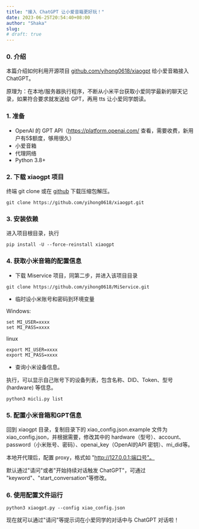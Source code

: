 ```yaml
---
title: "接入 ChatGPT 让小爱音箱更好玩！"
date: 2023-06-25T20:54:40+08:00
author: "Shaka"
slug: 
# draft: true
---
```


### 0. 介绍

本篇介绍如何利用开源项目 [github.com/yihong0618/xiaogpt](github.com/yihong0618/xiaogpt) 给小爱音箱接入 ChatGPT。

原理为：在本地/服务器执行程序，不断从小米平台获取小爱同学最新的聊天记录，如果符合要求就发送给 GPT，再用 tts 让小爱同学朗读。

### 1. 准备

- OpenAI 的 GPT API（https://platform.openai.com/ 查看，需要收费，新用户有5$额度，够用很久）
- 小爱音箱
- 代理网络
- Python 3.8+

### 2. 下载 xiaogpt 项目

终端 git clone 或在 [github](ttps://github.com/yihong0618/xiaogpt.git) 下载压缩包解压。

```
git clone https://github.com/yihong0618/xiaogpt.git
```

### 3. 安装依赖

进入项目根目录，执行

```
pip install -U --force-reinstall xiaogpt
```

### 4. 获取小米音箱的配置信息

- 下载 Miservice 项目，同第二步，并进入该项目目录

```
git clone https://github.com/yihong0618/MiService.git
```
- 临时设小米账号和密码到环境变量

Windows:
```
set MI_USER=xxxx
set MI_PASS=xxxx
```
linux 
```
export MI_USER=xxxx
export MI_PASS=xxxx
```

- 查询小米设备信息。

执行，可以显示自己账号下的设备列表，包含名称、DID、Token、型号(hardware) 等信息。

```
python3 micli.py list
```

### 5. 配置小米音箱和GPT信息

回到 xiaogpt 目录，复制目录下的 xiao_config.json.example 文件为 xiao_config.json，并根据需要，修改其中的 hardware（型号）、account、password（小米账号、密码）、openai_key（OpenAI的API 密钥）、mi_did等。

本地开代理后，配置 proxy，格式如 "http://127.0.0.1:端口号"。

默认通过"请问"或者"开始持续对话触发 ChatGPT"，可通过 "keyword"、"start_conversation"等修改。

### 6. 使用配置文件运行

```
python3 xiaogpt.py --config xiao_config.json
```

现在就可以通过"请问"等提示词在小爱同学的对话中与 ChatGPT 对话啦！